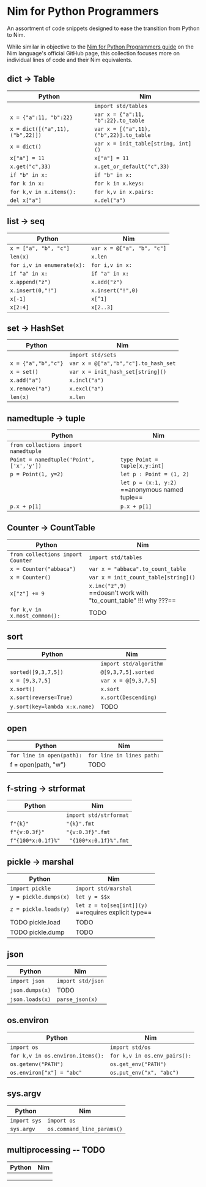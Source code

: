 # Nim for Python Programmers

An assortment of code snippets designed to ease the transition from Python to Nim.

While similar in objective to the [Nim for Python Programmers guide](https://github.com/nim-lang/Nim/wiki/Nim-for-Python-Programmers) on the Nim language's official GitHub page, this collection focuses more on individual lines of code and their Nim equivalents.



## dict → Table

| Python                           | Nim                                     |
| -------------------------------- | --------------------------------------- |
|                                  | `import std/tables`                     |
| `x = {"a":11, "b":22}`           | `var x = {"a":11, "b":22}.to_table`     |
| `x = dict([("a",11), ("b",22)])` | `var x = [("a",11), ("b",22)].to_table` |
| `x = dict()`                     | `var x = init_table[string, int]()`     |
| `x["a"] = 11`                    | `x["a"] = 11`                           |
| `x.get("c",33)`                  | `x.get_or_default("c",33)`              |
| `if "b" in x:`                   | `if "b" in x:`                          |
| `for k in x:`                    | `for k in x.keys:`                      |
| `for k,v in x.items():`          | `for k,v in x.pairs:`                   |
| `del x["a"]`                     | `x.del("a")`                            |



## list → seq

| Python                     | Nim                        |
| -------------------------- | -------------------------- |
| `x = ["a", "b", "c"]`      | `var x = @["a", "b", "c"]` |
| `len(x)`                   | `x.len`                    |
| `for i,v in enumerate(x):` | `for i,v in x:`            |
| `if "a" in x:`             | `if "a" in x:`             |
| `x.append("z")`            | `x.add("z")`               |
| `x.insert(0,"!")`          | `x.insert("!",0)`          |
| `x[-1]`                    | `x[^1]`                    |
| `x[2:4]`                   | `x[2..3]`                  |



## set → HashSet

| Python              | Nim                                  |
| ------------------- | ------------------------------------ |
|                     | `import std/sets`                    |
| `x = {"a","b","c"}` | `var x = @["a","b","c"].to_hash_set` |
| `x = set()`         | `var x = init_hash_set[string]()`    |
| `x.add("a")`        | `x.incl("a")`                        |
| `x.remove("a")`     | `x.excl("a")`                        |
| `len(x)`            | `x.len`                              |



## namedtuple → tuple

| Python                                   | Nim                                                 |
| ---------------------------------------- | --------------------------------------------------- |
| `from collections import namedtuple`     |                                                     |
| `Point = namedtuple('Point', ['x','y'])` | `type Point = tuple[x,y:int]`                       |
| `p = Point(1, y=2)`                      | `let p : Point = (1, 2)`                            |
|                                          | `let p = (x:1, y:2)`<br />==anonymous named tuple== |
| `p.x + p[1]`                             | `p.x + p[1]`                                        |



## Counter → CountTable

| Python                            | Nim                                                          |
| --------------------------------- | ------------------------------------------------------------ |
| `from collections import Counter` | `import std/tables`                                          |
| `x = Counter("abbaca")`           | `var x = "abbaca".to_count_table`                            |
| `x = Counter()`                   | `var x = init_count_table[string]()`                         |
| `x["z"] += 9`                     | `x.inc("z",9)` <br />==doesn't work with "to_count_table" !!! why ???== |
| `for k,v in x.most_common():`     | TODO                                                         |



## sort

| Python                        | Nim                    |
| ----------------------------- | ---------------------- |
|                               | `import std/algorithm` |
| `sorted([9,3,7,5])`           | `@[9,3,7,5].sorted`    |
| `x = [9,3,7,5]`               | `var x = @[9,3,7,5]`   |
| `x.sort()`                    | `x.sort`               |
| `x.sort(reverse=True)`        | `x.sort(Descending)`   |
| `y.sort(key=lambda x:x.name)` | TODO                   |



## open

| Python                    | Nim                       |
| ------------------------- | ------------------------- |
| `for line in open(path):` | `for line in lines path:` |
| f  = open(path, "w")      | TODO                      |
|                           |                           |



## f-string → strformat

| Python             | Nim                    |
| ------------------ | ---------------------- |
|                    | `import std/strformat` |
| `f"{k}"`           | `"{k}".fmt`            |
| `f"{v:0.3f}"`      | `"{v:0.3f}".fmt`       |
| `f"{100*x:0.1f}%"` | ` "{100*x:0.1f}%".fmt` |





## pickle → marshal

| Python                | Nim                                                        |
| --------------------- | ---------------------------------------------------------- |
| `import pickle`       | `import std/marshal`                                       |
| `y = pickle.dumps(x)` | `let y = $$x`                                              |
| `z = pickle.loads(y)` | `let z = to[seq[int]](y)` <br />==requires explicit type== |
| TODO pickle.load      | TODO                                                       |
| TODO pickle.dump      | TODO                                                       |



## json

| Python          | Nim               |
| --------------- | ----------------- |
| `import json`   | `import std/json` |
| `json.dumps(x)` | TODO              |
| `json.loads(x)` | `parse_json(x)`   |



## os.environ

| Python                           | Nim                          |
| -------------------------------- | ---------------------------- |
| `import os`                      | `import std/os`              |
| `for k,v in os.environ.items():` | `for k,v in os.env_pairs():` |
| `os.getenv("PATH")`              | `os.get_env("PATH")`         |
| `os.environ["x"] = "abc"`        | `os.put_env("x", "abc")`     |



## sys.argv

| Python       | Nim                        |
| ------------ | -------------------------- |
| `import sys` | `import os`                |
| `sys.argv`   | `os.command_line_params()` |



## multiprocessing -- TODO

| Python | Nim  |
| ------ | ---- |
|        |      |
|        |      |
|        |      |

